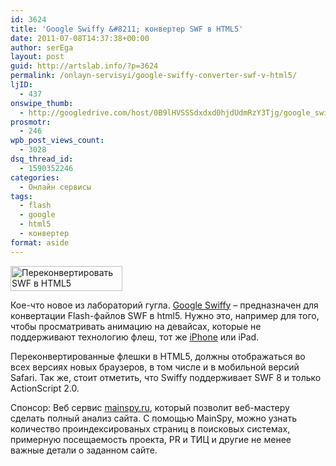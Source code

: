 ```yaml
---
id: 3624
title: 'Google Swiffy &#8211; конвертер SWF в HTML5'
date: 2011-07-08T14:37:38+00:00
author: serEga
layout: post
guid: http://artslab.info/?p=3624
permalink: /onlayn-servisyi/google-swiffy-converter-swf-v-html5/
ljID:
  - 437
onswipe_thumb:
  - http://googledrive.com/host/0B9lHVSSSdxdxd0hjdUdmRzY3Tjg/google_swiffy_logo.gif
prosmotr:
  - 246
wpb_post_views_count:
  - 3028
dsq_thread_id:
  - 1590352246
categories:
  - Онлайн сервисы
tags:
  - flash
  - google
  - html5
  - конвертер
format: aside
---
```

<img class="size-full wp-image-3625 aligncenter" title="google_swiffy_logo" src="http://googledrive.com/host/0B9lHVSSSdxdxd0hjdUdmRzY3Tjg/google_swiffy_logo.gif" alt="Переконвертировать SWF в HTML5" width="179" height="40" />

Кое-что новое из лабораторий гугла. <a title="конвертер flash-файлов" href="http://swiffy.googlelabs.com/" rel="nofollow">Google Swiffy</a> &#8211; предназначен для конвертации Flash-файлов SWF в html5. Нужно это, например для того, чтобы просматривать анимацию на девайсах, которые не поддерживают технологию флеш, тот же [iPhone](http://artslab.info/tag/iphone/ "весь материал с блога на тему iPhone") или iPad.

Переконвертированные флешки в HTML5, должны отображаться во всех версиях новых браузеров, в том числе и в мобильной версий Safari. Так же, стоит отметить, что Swiffy поддерживает SWF 8 и только ActionScript 2.0.

<!--more-->



Спонсор: Веб сервис [mainspy.ru](http://mainspy.ru/seo_analiz_sajta), который позволит веб-мастеру сделать полный анализ сайта. С помощью MainSpy, можно узнать количество проиндексированых страниц в поисковых системах, примерную посещаемость проекта, PR и ТИЦ и другие не менее важные детали о заданном сайте.